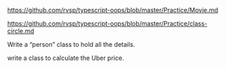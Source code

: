 https://github.com/rvsp/typescript-oops/blob/master/Practice/Movie.md 



https://github.com/rvsp/typescript-oops/blob/master/Practice/class-circle.md



Write a “person” class to hold all the details.


write a class to calculate the Uber price.



